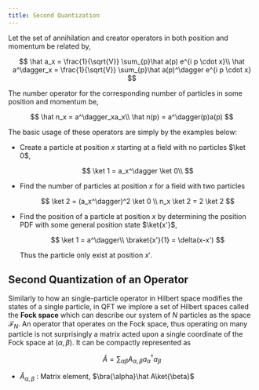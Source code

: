 ```yaml
---
title: Second Quantization
---
```


Let the set of annihilation and creator operators in both position and momentum be related by,

$$
\hat a_x = \frac{1}{\sqrt{V}} \sum_{p}\hat a(p) e^{i p \cdot x}\\
\hat a^\dagger_x = \frac{1}{\sqrt{V}} \sum_{p}\hat a(p)^\dagger e^{i p \cdot x}
$$

The number operator for the corresponding number of particles in some position and momentum be,

$$
\hat n_x = a^\dagger_xa_x\\
\hat n(p) = a^\dagger(p)a(p)
$$

The basic usage of these operators are simply by the examples below:

* Create a particle at position $x$ starting at a field with no particles $\ket 0$,

    $$
    \ket 1 = a_x^\dagger \ket 0\\
    $$

* Find the number of particles at position $x$ for a field with two particles

    $$
    \ket 2 = (a_x^\dagger)^2 \ket 0 \\
    n_x \ket 2 = 2 \ket 2
    $$

* Find the position of a particle at position $x$ by determining the position PDF with some general position state $\ket{x'}$,

    $$
    \ket 1 = a^\dagger\\
    \braket{x'}{1} = \delta(x-x')
    $$

    Thus the particle only exist at position $x'$.

## Second Quantization of an Operator

Similarly to how an single-particle operator in Hilbert space modifies the states of a single particle, in QFT we implore a set of Hilbert spaces called the **Fock space** which can describe our system of $N$ particles as the space $\mathcal F_N$. An operator that operates on the Fock space, thus operating on many particle is not surprisingly a matrix acted upon a single coordinate of the Fock space at $(\alpha, \beta)$. It can be compactly represented as

$$
\hat A = \sum_{\alpha \beta} A_{\alpha, \beta}a_\alpha^\dagger a_\beta
$$

* $\hat A_{\alpha, \beta}$ : Matrix element, $\bra{\alpha}\hat A\ket{\beta}$